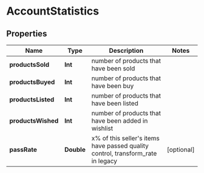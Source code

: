 
# AccountStatistics

## Properties
Name | Type | Description | Notes
------------ | ------------- | ------------- | -------------
**productsSold** | **Int** | number of products that have been sold | 
**productsBuyed** | **Int** | number of products that have been buy | 
**productsListed** | **Int** | number of products that have been listed | 
**productsWished** | **Int** | number of products that have been added in wishlist | 
**passRate** | **Double** | x% of this seller&#39;s items have passed quality control, transform_rate in legacy |  [optional]



